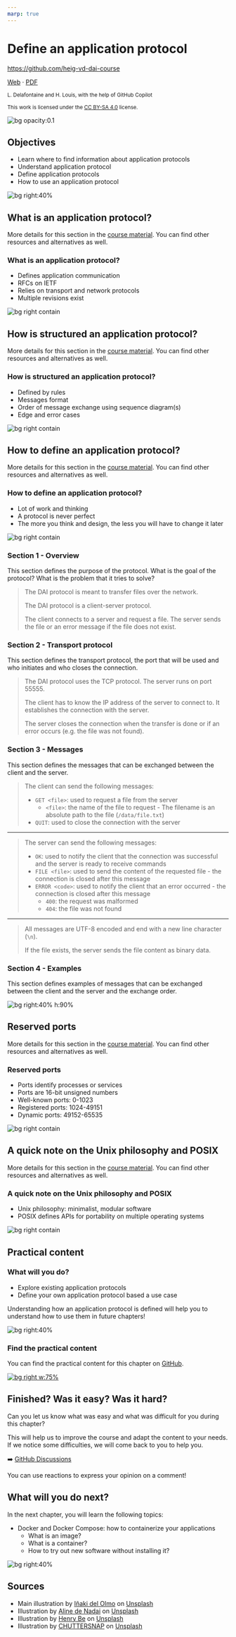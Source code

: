 ```yaml
---
marp: true
---
```


<!--
theme: gaia
size: 16:9
paginate: true
author: L. Delafontaine and H. Louis, with the help of GitHub Copilot
title: HEIG-VD DAI Course - Define an application protocol
description: Define an application protocol for the DAI course at HEIG-VD, Switzerland
url: https://heig-vd-dai-course.github.io/heig-vd-dai-course/11-define-an-application-protocol/
footer: '**HEIG-VD** - DAI Course 2023-2024 - CC BY-SA 4.0'
style: |
    :root {
        --color-background: #fff;
        --color-foreground: #333;
        --color-highlight: #f96;
        --color-dimmed: #888;
        --color-headings: #7d8ca3;
    }
    blockquote {
        font-style: italic;
    }
    table {
        width: 100%;
    }
    th:first-child {
        width: 15%;
    }
    h1, h2, h3, h4, h5, h6 {
        color: var(--color-headings);
    }
    h2, h3, h4, h5, h6 {
        font-size: 1.5rem;
    }
    h1 a:link, h2 a:link, h3 a:link, h4 a:link, h5 a:link, h6 a:link {
        text-decoration: none;
    }
    section:not([class=lead]) > p, blockquote {
        text-align: justify;
    }
headingDivider: 4
-->

[web]:
  https://heig-vd-dai-course.github.io/heig-vd-dai-course/11-define-an-application-protocol/
[pdf]:
  https://heig-vd-dai-course.github.io/heig-vd-dai-course/11-define-an-application-protocol/11-define-an-application-protocol-presentation.pdf
[license]:
  https://github.com/heig-vd-dai-course/heig-vd-dai-course/blob/main/LICENSE.md
[discussions]: https://github.com/orgs/heig-vd-dai-course/discussions
[illustration]:
  https://images.unsplash.com/photo-1521587760476-6c12a4b040da?fit=crop&h=720
[course-material]:
  https://github.com/heig-vd-dai-course/heig-vd-dai-course/blob/main/11-define-an-application-protocol/COURSE_MATERIAL.md
[course-material-qr-code]:
  https://quickchart.io/qr?format=png&ecLevel=Q&size=400&margin=1&text=https://github.com/heig-vd-dai-course/heig-vd-dai-course/blob/main/11-define-an-application-protocol/COURSE_MATERIAL.md

# Define an application protocol

<!--
_class: lead
_paginate: false
-->

<https://github.com/heig-vd-dai-course>

[Web][web] · [PDF][pdf]

<small>L. Delafontaine and H. Louis, with the help of GitHub Copilot</small>

<small>This work is licensed under the [CC BY-SA 4.0][license] license.</small>

![bg opacity:0.1][illustration]

## Objectives

- Learn where to find information about application protocols
- Understand application protocol
- Define application protocols
- How to use an application protocol

![bg right:40%](https://images.unsplash.com/photo-1516389573391-5620a0263801?fit=crop&h=720)

## What is an application protocol?

<!-- _class: lead -->

More details for this section in the
[course material](https://github.com/heig-vd-dai-course/heig-vd-dai-course/blob/main/11-define-an-application-protocol/COURSE_MATERIAL.md#what-is-an-application-protocol).
You can find other resources and alternatives as well.

### What is an application protocol?

- Defines application communication
- RFCs on IETF
- Relies on transport and network protocols
- Multiple revisions exist

![bg right contain](./images/what-is-an-application-protocol.png)

## How is structured an application protocol?

<!-- _class: lead -->

More details for this section in the
[course material](https://github.com/heig-vd-dai-course/heig-vd-dai-course/blob/main/11-define-an-application-protocol/COURSE_MATERIAL.md#how-is-structured-an-application-protocol).
You can find other resources and alternatives as well.

### How is structured an application protocol?

- Defined by rules
- Messages format
- Order of message exchange using sequence diagram(s)
- Edge and error cases

![bg right contain](./images/how-is-structured-an-application-protocol.png)

## How to define an application protocol?

<!-- _class: lead -->

More details for this section in the
[course material](https://github.com/heig-vd-dai-course/heig-vd-dai-course/blob/main/11-define-an-application-protocol/COURSE_MATERIAL.md#how-to-define-an-application-protocol).
You can find other resources and alternatives as well.

### How to define an application protocol?

- Lot of work and thinking
- A protocol is never perfect
- The more you think and design, the less you will have to change it later

![bg right contain](./images/how-to-define-an-application-protocol.png)

### Section 1 - Overview

This section defines the purpose of the protocol. What is the goal of the
protocol? What is the problem that it tries to solve?

> The DAI protocol is meant to transfer files over the network.
>
> The DAI protocol is a client-server protocol.
>
> The client connects to a server and request a file. The server sends the file
> or an error message if the file does not exist.

### Section 2 - Transport protocol

This section defines the transport protocol, the port that will be used and who
initiates and who closes the connection.

> The DAI protocol uses the TCP protocol. The server runs on port 55555.
>
> The client has to know the IP address of the server to connect to. It
> establishes the connection with the server.
>
> The server closes the connection when the transfer is done or if an error
> occurs (e.g. the file was not found).

### Section 3 - Messages

This section defines the messages that can be exchanged between the client and
the server.

> The client can send the following messages:
>
> - `GET <file>`: used to request a file from the server
>   - `<file>`: the name of the file to request - The filename is an absolute
>     path to the file (`/data/file.txt`)
> - `QUIT`: used to close the connection with the server

---

> The server can send the following messages:
>
> - `OK`: used to notify the client that the connection was successful and the
>   server is ready to receive commands
> - `FILE <file>`: used to send the content of the requested file - the
>   connection is closed after this message
> - `ERROR <code>`: used to notify the client that an error occurred - the
>   connection is closed after this message
>   - `400`: the request was malformed
>   - `404`: the file was not found

---

> All messages are UTF-8 encoded and end with a new line character (`\n`).
>
> If the file exists, the server sends the file content as binary data.

### Section 4 - Examples

This section defines examples of messages that can be exchanged between the
client and the server and the exchange order.

![bg right:40% h:90%](./images/how-to-define-an-application-protocol-section-4-examples.png)

## Reserved ports

<!-- _class: lead -->

More details for this section in the
[course material](https://github.com/heig-vd-dai-course/heig-vd-dai-course/blob/main/11-define-an-application-protocol/COURSE_MATERIAL.md#reserved-ports).
You can find other resources and alternatives as well.

### Reserved ports

- Ports identify processes or services
- Ports are 16-bit unsigned numbers
- Well-known ports: 0-1023
- Registered ports: 1024-49151
- Dynamic ports: 49152-65535

![bg right contain](./images/reserved-ports.png)

## A quick note on the Unix philosophy and POSIX

<!-- _class: lead -->

More details for this section in the
[course material](https://github.com/heig-vd-dai-course/heig-vd-dai-course/blob/main/11-define-an-application-protocol/COURSE_MATERIAL.md#a-quick-note-on-the-unix-philosophy-and-posix).
You can find other resources and alternatives as well.

### A quick note on the Unix philosophy and POSIX

- Unix philosophy: minimalist, modular software
- POSIX defines APIs for portability on multiple operating systems

![bg right contain](./images/a-quick-note-on-the-unix-philosophy-and-posix.png)

## Practical content

<!-- _class: lead -->

### What will you do?

- Explore existing application protocols
- Define your own application protocol based a use case

Understanding how an application protocol is defined will help you to understand
how to use them in future chapters!

![bg right:40%](https://images.unsplash.com/photo-1535905557558-afc4877a26fc?fit=crop&h=720)

### Find the practical content

<!-- _class: lead -->

You can find the practical content for this chapter on
[GitHub][course-material].

[![bg right w:75%][course-material-qr-code]][course-material]

## Finished? Was it easy? Was it hard?

Can you let us know what was easy and what was difficult for you during this
chapter?

This will help us to improve the course and adapt the content to your needs. If
we notice some difficulties, we will come back to you to help you.

➡️ [GitHub Discussions][discussions]

You can use reactions to express your opinion on a comment!

## What will you do next?

In the next chapter, you will learn the following topics:

- Docker and Docker Compose: how to containerize your applications
  - What is an image?
  - What is a container?
  - How to try out new software without installing it?

![bg right:40%](https://images.unsplash.com/photo-1511578194003-00c80e42dc9b?fit=crop&h=720)

## Sources

- Main illustration by [Iñaki del Olmo](https://unsplash.com/@inakihxz) on
  [Unsplash](https://unsplash.com/photos/NIJuEQw0RKg)
- Illustration by [Aline de Nadai](https://unsplash.com/@alinedenadai) on
  [Unsplash](https://unsplash.com/photos/j6brni7fpvs)
- Illustration by [Henry Be](https://unsplash.com/@henry_be) on
  [Unsplash](https://unsplash.com/photos/lc7xcWebECc)
- Illustration by [CHUTTERSNAP](https://unsplash.com/@chuttersnap) on
  [Unsplash](https://unsplash.com/photos/xewrfLD8emE)

